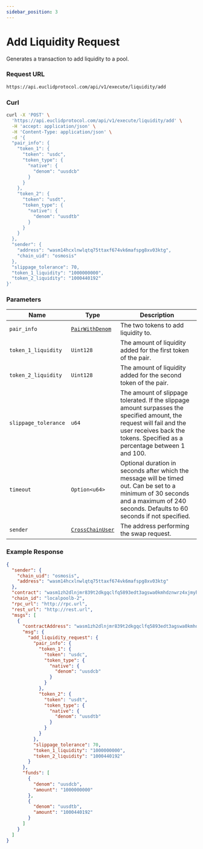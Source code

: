 ```yaml
---
sidebar_position: 3 
---
```


# Add Liquidity Request 

Generates a transaction to add liquidity to a pool.

### Request URL
 
```bash
https://api.euclidprotocol.com/api/v1/execute/liquidity/add
```
### Curl
```bash
curl -X 'POST' \
  'https://api.euclidprotocol.com/api/v1/execute/liquidity/add' \
  -H 'accept: application/json' \
  -H 'Content-Type: application/json' \
  -d '{
  "pair_info": {
    "token_1": {
      "token": "usdc",
      "token_type": {
        "native": {
          "denom": "uusdcb"
        }
      }
    },
    "token_2": {
      "token": "usdt",
      "token_type": {
        "native": {
          "denom": "uusdtb"
        }
      }
    }
  },
  "sender": {
    "address": "wasm14hcxlnwlqtq75ttaxf674vk6mafspg8xv03ktg",
    "chain_uid": "osmosis"
  },
  "slippage_tolerance": 70,
  "token_1_liquidity": "1000000000",
  "token_2_liquidity": "1000440192"
}'
```
### Parameters

| **Name**              | **Type**             | **Description**                                                                                                       |
|-----------------------|----------------------|-----------------------------------------------------------------------------------------------------------------------|
| `pair_info`        | [`PairWithDenom`](../../../Euclid%20Smart%20Contracts/CosmWasm/overview#pairwithdenom)      | The two tokens to add liquidity to.                                                                                   |
| `token_1_liquidity` | `Uint128`            | The amount of liquidity added for the first token of the pair.                                                        |
| `token_2_liquidity` | `Uint128`            | The amount of liquidity added for the second token of the pair.                                                       |
| `slippage_tolerance`| `u64`                | The amount of slippage tolerated. If the slippage amount surpasses the specified amount, the request will fail and the user receives back the tokens. Specified as a percentage between 1 and 100. |
| `timeout`          | `Option<u64>`        | Optional duration in seconds after which the message will be timed out. Can be set to a minimum of 30 seconds and a maximum of 240 seconds. Defaults to 60 seconds if not specified. |
| `sender`          | [`CrossChainUser`](../../../Euclid%20Smart%20Contracts/CosmWasm/overview#crosschainuser)  | The address performing the swap request.                                                       |

### Example Response

```json
{
  "sender": {
    "chain_uid": "osmosis",
    "address": "wasm14hcxlnwlqtq75ttaxf674vk6mafspg8xv03ktg"
  },
  "contract": "wasm1zh2dlnjmr839t2dkgqclfq5893edt3agswa0kmhdznwrz4xjmyhs8walp0",
  "chain_id": "localpoolb-2",
  "rpc_url": "http://rpc.url",
  "rest_url": "http://rest.url",
  "msgs": [
    {
      "contractAddress": "wasm1zh2dlnjmr839t2dkgqclfq5893edt3agswa0kmhdznwrz4xjmyhs8walp0",
      "msg": {
        "add_liquidity_request": {
          "pair_info": {
            "token_1": {
              "token": "usdc",
              "token_type": {
                "native": {
                  "denom": "uusdcb"
                }
              }
            },
            "token_2": {
              "token": "usdt",
              "token_type": {
                "native": {
                  "denom": "uusdtb"
                }
              }
            }
          },
          "slippage_tolerance": 70,
          "token_1_liquidity": "1000000000",
          "token_2_liquidity": "1000440192"
        }
      },
      "funds": [
        {
          "denom": "uusdcb",
          "amount": "1000000000"
        },
        {
          "denom": "uusdtb",
          "amount": "1000440192"
        }
      ]
    }
  ]
}
```